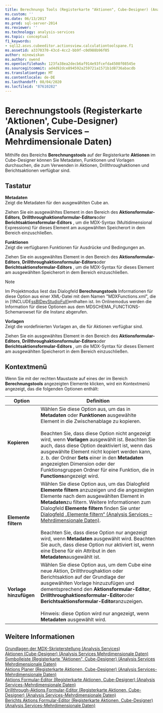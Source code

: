 ```yaml
---
title: Berechnungs Tools (Registerkarte "Aktionen", Cube-Designer) (Analysis Services-Mehrdimensionale Daten) | Microsoft-Dokumentation
ms.custom: ''
ms.date: 06/13/2017
ms.prod: sql-server-2014
ms.reviewer: ''
ms.technology: analysis-services
ms.topic: conceptual
f1_keywords:
- sql12.asvs.cubeeditor.actionsview.calculationtoolspane.f1
ms.assetid: a3370370-43cd-4cc2-bb9f-c0d988b96f05
author: minewiskan
ms.author: owend
ms.openlocfilehash: 123fa38ea2decb6af914e93fcefda4508f08545e
ms.sourcegitcommit: ad4d92dce894592a259721a1571b1d8736abacdb
ms.translationtype: MT
ms.contentlocale: de-DE
ms.lasthandoff: 08/04/2020
ms.locfileid: "87610282"
---
```

# <a name="calculation-tools-actions-tab-cube-designer-analysis-services---multidimensional-data"></a>Berechnungstools (Registerkarte 'Aktionen', Cube-Designer) (Analysis Services – Mehrdimensionale Daten)
  Mithilfe des Bereichs **Berechnungstools** auf der Registerkarte **Aktionen** im Cube-Designer können Sie Metadaten, Funktionen und Vorlagen durchsuchen, die zum Verwenden in Aktionen, Drillthroughaktionen und Berichtsaktionen verfügbar sind.  
  
## <a name="options"></a>Tastatur  
 **Metadaten**  
 Zeigt die Metadaten für den ausgewählten Cube an.  
  
 Ziehen Sie ein ausgewähltes Element in den Bereich des **Aktionsformular-Editors**, **Drillthroughaktionsformular-Editors**oder **Berichtsaktionsformular-Editors** , um die MDX-Syntax (Multidimensional Expressions) für dieses Element am ausgewählten Speicherort in dem Bereich einzuschließen.  
  
 **Funktionen**  
 Zeigt die verfügbaren Funktionen für Ausdrücke und Bedingungen an.  
  
 Ziehen Sie ein ausgewähltes Element in den Bereich des **Aktionsformular-Editors**, **Drillthroughaktionsformular-Editors**oder **Berichtsaktionsformular-Editors** , um die MDX-Syntax für dieses Element am ausgewählten Speicherort in dem Bereich einzuschließen.  
  
> [!NOTE]  
>  Im Projektmodus liest das Dialogfeld **Berechnungstools** Informationen für diese Option aus einer XML-Datei mit dem Namen "MDXFunctions.xml", die in [!INCLUDE[ssBIDevStudioFull](../includes/ssbidevstudiofull-md.md)]enthalten ist. Im Onlinemodus werden die Information für diese Optionen aus dem MDSCHEMA_FUNCTIONS-Schemarowset für die Instanz abgerufen.  
  
 **Vorlagen**  
 Zeigt die vordefinierten Vorlagen an, die für Aktionen verfügbar sind.  
  
 Ziehen Sie ein ausgewähltes Element in den Bereich des **Aktionsformular-Editors**, **Drillthroughaktionsformular-Editors**oder **Berichtsaktionsformular-Editors** , um die MDX-Syntax für dieses Element am ausgewählten Speicherort in dem Bereich einzuschließen.  
  
## <a name="context-menu"></a>Kontextmenü  
 Wenn Sie mit der rechten Maustaste auf eines der im Bereich **Berechnungstools** angezeigten Elemente klicken, wird ein Kontextmenü angezeigt, das die folgenden Optionen enthält:  
  
|Option|Definition|  
|------------|----------------|  
|**Kopieren**|Wählen Sie diese Option aus, um das in **Metadaten** oder **Funktionen** ausgewählte Element in die Zwischenablage zu kopieren.<br /><br /> Beachten Sie, dass diese Option nicht angezeigt wird, wenn **Vorlagen** ausgewählt ist. Beachten Sie auch, dass diese Option deaktiviert ist, wenn das ausgewählte Element nicht kopiert werden kann, z. b. der Ordner **Sets** einer in den **Metadaten** angezeigten Dimension oder der Funktionsgruppen Ordner für eine Funktion, die in **Functions**angezeigt wird.|  
|**Elemente filtern**|Wählen Sie diese Option aus, um das Dialogfeld **Elemente filtern** anzuzeigen und die angezeigten Elemente nach dem ausgewählten Element in **Metadaten**zu filtern. Weitere Informationen zum Dialogfeld **Elemente filtern** finden Sie unter [Dialogfeld „Elemente filtern“ &#40;Analysis Services – Mehrdimensionale Daten&#41;](filter-members-dialog-box-analysis-services-multidimensional-data.md).<br /><br /> Beachten Sie, dass diese Option nur angezeigt wird, wenn **Metadaten** ausgewählt wird. Beachten Sie auch, dass diese Option nur aktiviert ist, wenn eine Ebene für ein Attribut in den **Metadaten**ausgewählt ist.|  
|**Vorlage hinzufügen**|Wählen Sie diese Option aus, um dem Cube eine neue Aktion, Drillthroughaktion oder Berichtsaktion auf der Grundlage der ausgewählten Vorlage hinzuzufügen und dementsprechend den **Aktionsformular-Editor**, **Drillthroughaktionsformular-Editor**oder **Berichtsaktionsformular-Editor**anzuzeigen.<br /><br /> Hinweis: diese Option wird nur angezeigt, wenn **Metadaten** ausgewählt wird.|  
  
## <a name="see-also"></a>Weitere Informationen  
 [Grundlagen der MDX-Skripterstellung &#40;Analysis Services&#41;](multidimensional-models/mdx/mdx-scripting-fundamentals-analysis-services.md)   
 [Aktionen &#40;Cube-Designer&#41; &#40;Analysis Services Mehrdimensionale Daten&#41;](actions-cube-designer-analysis-services-multidimensional-data.md)   
 [Symbolleiste &#40;Registerkarte "Aktionen", Cube-Designer&#41; &#40;Analysis Services Mehrdimensionale Daten&#41;](toolbar-actions-tab-cube-designer-analysis-services-multidimensional-data.md)   
 [Aktions Planer &#40;Registerkarte Aktionen, Cube-Designer&#41; &#40;Analysis Services-Mehrdimensionale Daten&#41;](action-organizer-cube-designer-analysis-services-multidimensional-data.md)   
 [Aktions Formular-Editor &#40;Registerkarte Aktionen, Cube-Designer&#41; &#40;Analysis Services-Mehrdimensionale Daten&#41;](action-form-editor-cube-designer-analysis-services-multidimensional-data.md)   
 [Drillthrough-Aktions Formular-Editor &#40;Registerkarte Aktionen, Cube-Designer&#41; &#40;Analysis Services-Mehrdimensionale Daten&#41;](drillthrough-action-form-editor-cube-designer-analysis-services-multidimensional-data.md)   
 [Berichts Aktions Formular-Editor &#40;Registerkarte Aktionen, Cube-Designer&#41; &#40;Analysis Services-Mehrdimensionale Daten&#41;](report-action-form-editor-cube-designer-analysis-services-multidimensional-data.md)  
  
  
